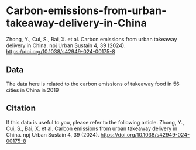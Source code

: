 # Carbon-emissions-from-urban-takeaway-delivery-in-China
Zhong, Y., Cui, S., Bai, X. et al. Carbon emissions from urban takeaway delivery in China. npj Urban Sustain 4, 39 (2024). https://doi.org/10.1038/s42949-024-00175-8 

## Data
The data here is related to the carbon emissions of takeaway food in 56 cities in China in 2019

## Citation
If this data is useful to you, please refer to the following article.
Zhong, Y., Cui, S., Bai, X. et al. Carbon emissions from urban takeaway delivery in China. npj Urban Sustain 4, 39 (2024). https://doi.org/10.1038/s42949-024-00175-8
